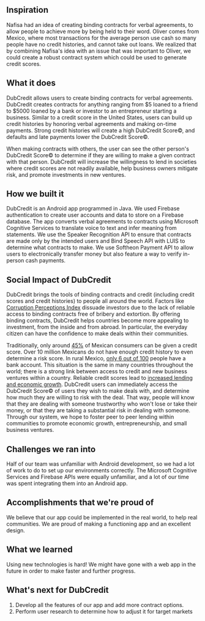 ## Inspiration
Nafisa had an idea of creating binding contracts for verbal agreements, to allow people to achieve more by being held to their word. Oliver comes from Mexico, where most transactions for the average person use cash so many people have no credit histories, and cannot take out loans. We realized that by combining Nafisa's idea with an issue that was important to Oliver, we could create a robust contract system which could be used to generate credit scores.

## What it does
DubCredit allows users to create binding contracts for verbal agreements. DubCredit creates contracts for anything ranging from $5 loaned to a friend to $5000 loaned by a bank or investor to an entrepreneur starting a business. Similar to a credit score in the United States, users can build up credit histories by honoring verbal agreements and making on-time payments. Strong credit histories will create a high DubCredit Score©, and defaults and late payments lower the DubCredit Score©.

When making contracts with others, the user can see the other person's DubCredit Score© to determine if they are willing to make a given contract with that person. DubCredit will increase the willingness to lend in societies where credit scores are not readily available, help business owners mitigate risk, and promote investments in new ventures.

## How we built it
DubCredit is an Android app programmed in Java. We used Firebase authentication to create user accounts and data to store on a Firebase database. The app converts verbal agreements to contracts using Microsoft Cognitive Services to translate voice to text and infer meaning from statements. We use the Speaker Recognition API to ensure that contracts are made only by the intended users and Bind Speech API with LUIS to determine what contracts to make. We use Softheon Payment API to allow users to electronically transfer money but also feature a way to verify in-person cash payments.

## Social Impact of DubCredit
DubCredit brings the tools of binding contracts and credit (including credit scores and credit histories) to people all around the world. Factors like [Corruption Perceptions Index](https://www.transparency.org/news/feature/corruption_perceptions_index_2016#table) dissuade investors due to the lack of reliable access to binding contracts free of bribery and extortion. By offering binding contracts, DubCredit helps countries become more appealing to investment, from the inside and from abroad. In particular, the everyday citizen can have the confidence to make deals within their communities.

Traditionally, only around [45%](http://cardtrak.com/data/96463/mexican-consumers-finally-get-credit-scores-deserve) of Mexican consumers can be given a credit score. Over 10 million Mexicans do not have enough credit history to even determine a risk score. In rural Mexico, [only 6 out of 100](http://www.worldbank.org/en/news/feature/2012/12/12/mexico-more-than-half-of-households-do-not-have-bank-account) people have a bank account. This situation is the same in many countries throughout the world; there is a strong link between access to credit and new business ventures within a country. Reliable credit scores lead to [increased lending and economic growth](http://partners4prosperity.com/understanding-the-impact-of-credit-in-the-economy). DubCredit users can immediately access the DubCredit Score© of users they wish to make deals with, and determine how much they are willing to risk with the deal. That way, people will know that they are dealing with someone trustworthy who won't lose or take their money, or that they are taking a substantial risk in dealing with someone. Through our system, we hope to foster peer to peer lending within communities to promote economic growth, entrepreneurship, and small business ventures.

## Challenges we ran into
Half of our team was unfamiliar with Android development, so we had a lot of work to do to set up our environments correctly. The Microsoft Cognitive Services and Firebase APIs were equally unfamiliar, and a lot of our time was spent integrating them into an Android app.

## Accomplishments that we're proud of
We believe that our app could be implemented in the real world, to help real communities. We are proud of making a functioning app and an excellent design.

## What we learned
Using new technologies is hard! We might have gone with a web app in the future in order to make faster and further progress.

## What's next for DubCredit
1. Develop all the features of our app and add more contract options.
2. Perform user research to determine how to adjust it for target markets
